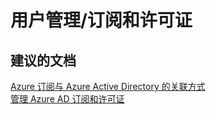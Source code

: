<properties
    pageTitle="user management/subscriptions and licenses"
    description="用户管理/订阅和许可证"
    service="microsoft.activedirectory"
    resource="activedirectory"
    authors="aashu"
    displayOrder=""
    selfHelpType="generic"
    supportTopicIds="32045823"
    resourceTags=""
    productPesIds="14785"
    cloudEnvironments="public"
/>


# 用户管理/订阅和许可证


## **建议的文档**
[Azure 订阅与 Azure Active Directory 的关联方式](https://azure.microsoft.com/documentation/articles/active-directory-how-subscriptions-associated-directory/)<br>
[管理 Azure AD 订阅和许可证](https://msdn.microsoft.com/library/azure/dn919664.aspx)



<!--HONumber=Jul16_HO4-->


